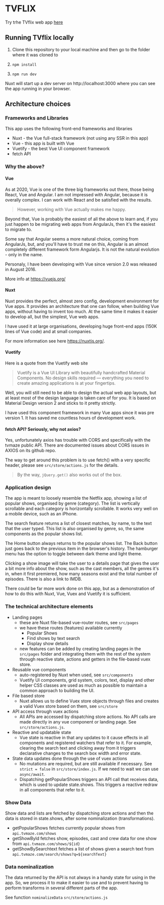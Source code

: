 # TVFLIX

Try trhe TVflix web app [here](https://tvflix.pbastowski.vercel.app)

## Running TVflix locally

1. Clone this repository to your local machine and then go to the folder where it was cloned to

2. `npm install`

3. `npm run dev`

Nuxt will start up a dev server on http://localhost:3000 where you can see the app running in your browser. 

## Architecture choices

### Frameworks and Libraries

This app uses the following front-end frameworks and libraries

- Nuxt - the Vue full-stack framework (not using any SSR in this app)
- Vue - this app is built with Vue
- Vuetify - the best Vue UI component framework
- fetch API

### Why the above?

#### Vue

As at 2020, Vue is one of the three big frameworks out there, those being React, Vue and Angular. I am not impressed with Angular, because it is overally complex. I can work with React and be satisfied with the results. 
> However, working with Vue actually makes me happy.

Beyond that, Vue is probably the easiest of all the above to learn and, if you just happen to be migrating web apps from AngularJs, then it's the easiest to migrate to. 

Some say that Angular seems a more natural choice, coming from AngularJs, but, and you'll have to trust me on this, Angular is an almost completely different framework form Angularjs. It is not the natural evolution - only in the name.

Personaly, I have been developing with Vue since version 2.0 was released in August 2016.

More info at https://vuejs.org/

#### Nuxt

Nuxt provides the perfect, almost zero config, development environment for Vue apps. It provides an architecture that one can follow, when building Vue apps, without having to invent too much. At the same time it makes it easier to develop all, but the simplest, Vue web apps.

I have used it at large organisations, developing huge front-end apps (150K lines of Vue code) and at small companies.

   For more information see here https://nuxtjs.org/.

#### Vuetify

Here is a quote from the Vuetify web site

> Vuetify is a Vue UI Library with beautifully handcrafted Material Components. No design skills required — everything you need to create amazing applications is at your fingertips.

Well, you will still need to be able to design the actual web app layouts, but at least most of the design language is taken care of for you. It is based on Material Design version 2 and sticks to it pretty strictly. 

I have used this component framework in many Vue apps since it was pre version 1. It has saved me countless hours of development work.

#### fetch API? Seriously, why not axios?

Yes, unfortunately axios has trouble with CORS and specifically with the tvmaze public API. There are documented issues about CORS issues in AXIOS on its github repo. 

The way to get around this problem is to use fetch() with a very specific header, please see `src/store/actions.js` for the details.

> By the way, ` jQuery.get() ` also works out of the box.

### Application design

The app is meant to loosely resemble the Netflix app, showing a list of popular shows, organised by genre (category). The list is vertically scrollable and each category is horizontally scrollable. It works very well on a mobile device, such as an iPhone.

The search feature returns a list of closest matches, by name, to the text that the user typed. This list is also organised by genre, so, the same components as the popular shows list.

The Home button always returns to the popular shows list. The Back button just goes back to the previous item in the browser's history. The hamburger menu has the option to toggle between dark theme and light theme.

Clicking a show image will take the user to a details page that gives the user a bit more info about the show, such as the cast members, all the genres it's in, when it first premiered, how many seasons exist and the total number of episodes. There is also a link to IMDB.

There could be far more work done on this app, but as a demonstration of how to do this with Nuxt, Vue, Vuex and Vuetify it is sufficient.

### The technical architecture elements

- Landing pages
    - these are Nuxt file-based vue-router routes, see ` src/pages `
    - we have these routes (features) available currently
        - Popular Shows
        - Find shows by text search
        - Display show details
    - new features can be added by creating landing pages in the ` src/pages ` folder and integrating them with the rest of the system through reactive state, actions and getters in the file-based vuex store.
- Reusable vue components
    - auto-registered by Nuxt when used, see ` src/components `
    - Vuetify UI components, grid system, colors, text, display and other helper CSS classes are used as much as possible to maintain a common approach to building the UI.
- File based store
    - Nuxt allows us to define Vuex store objects through files and creates a valid Vuex store based on them, see ` src/store `
- API access through vuex actions
    - All APIs are accessed by dispatching store actions. No API calls are made directly in any vue component or landing page. See ` src/store/actions.js `.
- Reactive and updatable state
    - Vue state is reactive in that any updates to it cause effects in all components and registered watchers that refer to it. For example, clearing the search text and clicking away from it triggers declarative changes to the search box width and error state. 
- State data updates done through the use of vuex actions
    - No mutations are required, but are still available if necessary. See ` strict = false ` in ` src/store/index.js `. If we need to wait we can use ` async/await `.
    - Dispatching getPopularShows triggers an API call that receives data, which is used to update state.shows. This triggers a reactive redraw in all components that refer to it.

### Show Data

Show data and lists are fetched by dispatching store actions and then the data is stored in state.shows, after some nominalization (transformations).

- getPopularShows fetches currently popular shows from ` api.tvmaze.com/shows `
- getShowById fetches show, episodes, cast and crew data for one show from ` api.tvmaze.com/shows/${id} ` 
- getShowBySearchtext fetches a list of shows given a search text from ` api.tvmaze.com/search/shows?q=${searchText} `
 
### Data nominalization

The data returned by the API is not always in a handy state for using in the app. So, we process it to make it easier to use and to prevent having to perform transforms in several different parts of the app.

See function ` nominalizeData ` ` src/store/actions.js `

